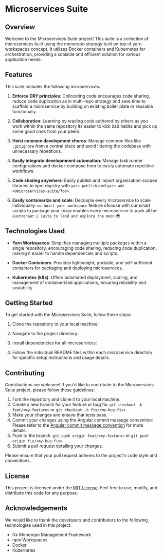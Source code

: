 # Microservices Suite

## Overview

Welcome to the Microservices Suite project! This suite is a collection of microservices built using the monorepo strategy built on top of yarn workspaces concept. It utilizes Docker containers and Kubernetes for orchestration, providing a scalable and efficient solution for various application needs.

## Features

This suite includes the following microservices:

1. **Enforce DRY principles**: Collocating code encourages code sharing, reduce code duplication as in multi-repo strategy and save time to scaffold a microservice by building on existing boiler plate or reusable functionaliy.

2. **Collaboration**: Learning by reading code authored by others as you work within the same repository its easier to kick bad habits and pick up some good ones from your peers.

3. **Hoist common development chores**: Manage common files like `.gitignore` from a central place <root-directory> and avoid littering the codebase with unnecessary repetitions. 

4. **Easily integrate developmnent automation**: Manage task runner configurations and docker-compose from <root-directory> to easily automate repetitive workflows.

5. **Code sharing anywhere**: Easily publish and import organization-scoped libraries to npm registry with `yarn publish` and `yarn add <@microservices-suite/foo>`.

6. **Easily containerize and scale**: Decouple every microservice to scale individually. `no-hoist yarn workspace` feature ofcouse with our smart scripts to package your `image` enables every microservice to pack all her `austronaut 🚀 suite to land and explore the moon` 😎.

## Technologies Used
  
- **Yarn Workspaces**: Simplifies managing multiple packages within a single repository, encouraging code sharing, reducing code duplication, making it easier to handle dependencies and scripts.

- **Docker Containers**: Provides lightweight, portable, and self-sufficient containers for packaging and deploying microservices.
  
- **Kubernetes (k8s)**: Offers automated deployment, scaling, and management of containerized applications, ensuring reliability and scalability.

## Getting Started

To get started with the Microservices Suite, follow these steps:

1. Clone the repository to your local machine:

2. Navigate to the project directory:

3. Install dependencies for all microservices:

4. Follow the individual README files within each microservice directory for specific setup instructions and usage details.

## Contributing

Contributions are welcome! If you'd like to contribute to the Microservices Suite project, please follow these guidelines:

1. Fork the repository and clone it to your local machine.
2. Create a new branch for your feature or bug fix: `git checkout -b feat/<my-feature>` or `git checkout -b fix/<my-bug-fix>`.
3. Make your changes and ensure that tests pass.
4. Commit your changes using the Angular commit message convention:
Please refer to the [Angular commit message convention](https://github.com/angular/angular/blob/master/CONTRIBUTING.md#commit) for more details.
5. Push to the branch: `git push origin feat/<my-feature>` or `git push origin fix/<my-bug-fix>`.
6. Submit a pull request detailing your changes.

Please ensure that your pull request adheres to the project's code style and conventions.

## License

This project is licensed under the [MIT License](LICENSE). Feel free to use, modify, and distribute this code for any purpose.

## Acknowledgements

We would like to thank the developers and contributors to the following technologies used in this project:

- Nx Monorepo Management Framework
- npm Workspaces
- Docker
- Kubernetes
